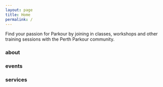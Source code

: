 ```yaml
---
layout: page
title: Home
permalink: /
---
```


Find your passion for Parkour by joining in classes, workshops and other training sessions with the Perth Parkour community.

### about

### events

### services

